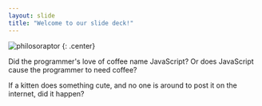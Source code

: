 ```yaml
---
layout: slide
title: "Welcome to our slide deck!"
---
```


![philosoraptor](https://cloud.githubusercontent.com/assets/16547949/25401001/66d677c6-29c2-11e7-9b12-263e036c236e.jpg)
{: .center}

Did the programmer's love of coffee name JavaScript?
Or does JavaScript cause the programmer to need coffee?


If a kitten does something cute, and no one is around to post it on the internet, did it happen?
